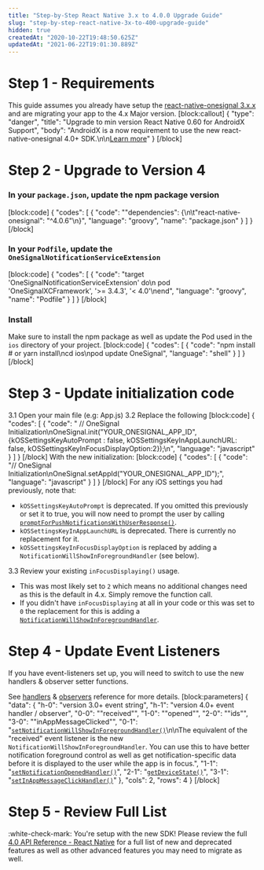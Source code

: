 ```yaml
---
title: "Step-by-Step React Native 3.x to 4.0.0 Upgrade Guide"
slug: "step-by-step-react-native-3x-to-400-upgrade-guide"
hidden: true
createdAt: "2020-10-22T19:48:50.625Z"
updatedAt: "2021-06-22T19:01:30.889Z"
---
```

# Step 1 - Requirements
This guide assumes you already have setup the [react-native-onesignal 3.x.x](https://documentation.onesignal.com/docs/react-native-sdk-setup) and are migrating your app to the 4.x Major version.
[block:callout]
{
  "type": "danger",
  "title": "Upgrade to min version React Native 0.60 for AndroidX Support",
  "body": "AndroidX is a now requirement to use the new react-native-onesignal 4.0+ SDK.\n\n[Learn more](https://reactnative.dev/blog/2019/07/03/version-60#androidx-support)"
}
[/block]
# Step 2 - Upgrade to Version 4
### In your `package.json`, update the npm package version
[block:code]
{
  "codes": [
    {
      "code": "\"dependencies\": {\n\t\"react-native-onesignal\": \"^4.0.6\"\n}",
      "language": "groovy",
      "name": "package.json"
    }
  ]
}
[/block]
### In your `Podfile`, update the `OneSignalNotificationServiceExtension`
[block:code]
{
  "codes": [
    {
      "code": "target 'OneSignalNotificationServiceExtension' do\n  pod 'OneSignalXCFramework', '>= 3.4.3', '< 4.0'\nend",
      "language": "groovy",
      "name": "Podfile"
    }
  ]
}
[/block]
### Install
Make sure to install the npm package as well as update the Pod used in the `ios` directory of your project.
[block:code]
{
  "codes": [
    {
      "code": "npm install # or yarn install\ncd ios\npod update OneSignal",
      "language": "shell"
    }
  ]
}
[/block]
# Step 3 - Update initialization code
3.1 Open your main file (e.g: App.js)
3.2 Replace the following
[block:code]
{
  "codes": [
    {
      "code": " // OneSignal Initialization\nOneSignal.init(\"YOUR_ONESIGNAL_APP_ID\", {kOSSettingsKeyAutoPrompt : false, kOSSettingsKeyInAppLaunchURL: false, kOSSettingsKeyInFocusDisplayOption:2});\n",
      "language": "javascript"
    }
  ]
}
[/block]
With the new initialization:
[block:code]
{
  "codes": [
    {
      "code": "// OneSignal Initialization\nOneSignal.setAppId(\"YOUR_ONESIGNAL_APP_ID\");",
      "language": "javascript"
    }
  ]
}
[/block]
For any iOS settings you had previously, note that:
   * `kOSSettingsKeyAutoPrompt` is deprecated. If you omitted this previously or set it to true, you will now need to prompt the user by calling [`promptForPushNotificationsWithUserResponse()`](sdk-reference#ios-push-prompting).
   * `kOSSettingsKeyInAppLaunchURL` is deprecated. There is currently no replacement for it.
   * `kOSSettingsKeyInFocusDisplayOption` is replaced by adding a `NotificationWillShowInForegroundHandler` (see below).

3.3 Review your existing `inFocusDisplaying()` usage.
  - This was most likely set to `2` which means no additional changes need as this is the default in 4.x. Simply remove the function call.
 - If you didn't have `inFocusDisplaying` at all in your code or this was set to `0` the replacement for this is adding a [`NotificationWillShowInForegroundHandler`](react-native-40-api-reference#setnotificationwillshowinforegroundhandler-function).

# Step 4 - Update Event Listeners
If you have event-listeners set up, you will need to switch to use the new handlers & observer setter functions.

See [handlers](react-native-40-api-reference#handlers) & [observers](react-native-40-api-reference#observers) reference for more details.
[block:parameters]
{
  "data": {
    "h-0": "version 3.0+ event string",
    "h-1": "version 4.0+ event handler / observer",
    "0-0": "\"received\"",
    "1-0": "\"opened\"",
    "2-0": "\"ids\"",
    "3-0": "\"inAppMessageClicked\"",
    "0-1": "[`setNotificationWillShowInForegroundHandler()`](react-native-40-api-reference#setnotificationwillshowinforegroundhandler-function)\n\nThe equivalent of the \"received\" event listener is the new `NotificationWillShowInForegroundHandler`. You can use this to have better notification foreground control as well as get notification-specific data before it is displayed to the user while the app is in focus.",
    "1-1": "[`setNotificationOpenedHandler()`](react-native-40-api-reference#setnotificationopenedhandler-function)",
    "2-1": "[`getDeviceState()`](react-native-40-api-reference#getdevicestate--function)",
    "3-1": "[`setInAppMessageClickHandler()`](react-native-40-api-reference#setinappmessageclickhandler-function)"
  },
  "cols": 2,
  "rows": 4
}
[/block]
# Step 5 - Review Full List
:white-check-mark: You're setup with the new SDK!
Please review the full [4.0 API Reference - React Native](https://documentation.onesignal.com/docs/react-native-40-api-reference) for a full list of new and deprecated features as well as other advanced features you may need to migrate as well.